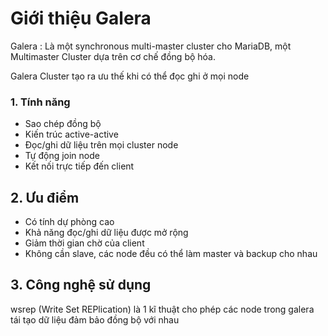 
# Giới thiệu Galera

Galera : Là một synchronous multi-master cluster cho MariaDB, một Multimaster Cluster dựa trên cơ chế đồng bộ hóa.

Galera Cluster tạo ra ưu thế khi có thể đọc ghi ở mọi node 

### 1. Tính năng

- Sao chép đồng bộ
- Kiến trúc active-active
- Đọc/ghi dữ liệu trên mọi cluster node
- Tự động join node
- Kết nối trực tiếp đến client

## 2. Ưu điểm

- Có tính dự phòng cao
- Khả năng đọc/ghi dữ liệu được mở rộng
- Giảm thời gian chờ của client
- Không cần slave, các node đều có thể làm master và backup cho nhau

## 3. Công nghệ sử dụng

wsrep (Write Set REPlication) là 1 kĩ thuật cho phép các node trong galera tái tạo dữ liệu đảm bảo đồng bộ với nhau
